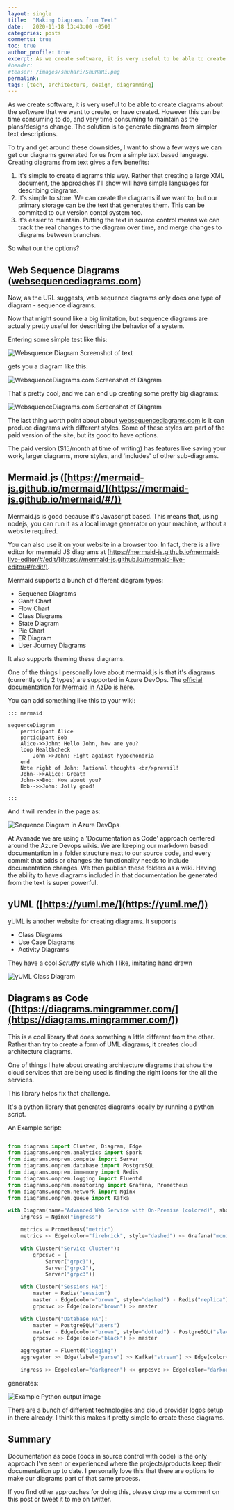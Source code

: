```yaml
---
layout: single
title:  "Making Diagrams from Text"
date:   2020-11-18 13:43:00 -0500
categories: posts
comments: true
toc: true
author_profile: true
excerpt: As we create software, it is very useful to be able to create diagrams about the software that we want to create, or have created. However this can be time consuming to do, and very time consuming to maintain as the plans/designs change. The solution is to generate diagrams from simpler text descriptions. Lets look at how.
#header:
#teaser: /images/shuhari/ShuHaRi.png
permalink: 
tags: [tech, architecture, design, diagramming]
---
```


As we create software, it is very useful to be able to create diagrams about the software that we want to create, or have created. However this can be time consuming to do, and very time consuming to maintain as the plans/designs change. The solution is to generate diagrams from simpler text descriptions. 

To try and get around these downsides, I want to show a few ways we can get our diagrams generated for us from a simple text based language. 
Creating diagrams from text gives a few benefits:

1. It's simple to create diagrams this way. Rather that creating a large XML document, the approaches I'll show will have simple languages for describing diagrams.
2. It's simple to store. We can create the diagrams if we want to, but our primary storage can be the text that generates them. This can be commited to our version contol system too.
3. It's easier to maintain. Putting the text in source control means we can track the real changes to the diagram over time, and merge changes to diagrams between branches. 

So what our the options?

## Web Sequence Diagrams ([websequencediagrams.com](https://www.websequencediagrams.com))

Now, as the URL suggests, web sequence diagrams only does one type of diagram - sequence diagrams.

Now that might sound like a big limitation, but sequence diagrams are actually pretty useful for describing the behavior of a system. 

Entering some simple test like this:

![Websquence Diagram Screenshot of text](/images/2020-09-21-making-diagrams/websequencediagrams-text.png)

gets you a diagram like this:

 ![WebsquenceDiagrams.com Screenshot of Diagram](/images/2020-09-21-making-diagrams/websequencediagrams-image.png)


That's pretty cool, and we can end up creating some pretty big diagrams:


 ![WebsquenceDiagrams.com Screenshot of Diagram](/images/2020-09-21-making-diagrams/websequencediagrams-bigimage.png)


The last thing worth point about about [websequencediagrams.com](https://www.websequencediagrams.com) is it can produce diagrams with different styles.
Some of these styles are part of the paid version of the site, but its good to have options.

The paid version ($15/month at time of writing) has features like saving your work, larger diagrams, more styles, and 'includes' of other sub-diagrams.


## Mermaid.js ([https://mermaid-js.github.io/mermaid/](https://mermaid-js.github.io/mermaid/#/))

Mermaid.js is good because it's Javascript based.
This means that, using nodejs, you can run it as a local image generator on your machine, without a website required.

You can also use it on your website in a browser too. 
In fact, there is a live editor for mermaid JS diagrams at [https://mermaid-js.github.io/mermaid-live-editor/#/edit/](https://mermaid-js.github.io/mermaid-live-editor/#/edit/).

Mermaid supports a bunch of different diagram types:

- Sequence Diagrams
- Gantt Chart
- Flow Chart
- Class Diagrams
- State Diagram
- Pie Chart
- ER Diagram
- User Journey Diagrams
  
It also supports theming these diagrams.

One of the things I personally love about mermaid.js is that it's diagrams (currently only 2 types) are supported in Azure DevOps. 
The [official documentation for Mermaid in AzDo is here](https://docs.microsoft.com/en-us/azure/devops/project/wiki/wiki-markdown-guidance?view=azure-devops#add-mermaid-diagrams-to-a-wiki-page).

You can add something like this to your wiki:
```
::: mermaid

sequenceDiagram
    participant Alice
    participant Bob
    Alice->>John: Hello John, how are you?
    loop Healthcheck
        John->>John: Fight against hypochondria
    end
    Note right of John: Rational thoughts <br/>prevail!
    John-->>Alice: Great!
    John->>Bob: How about you?
    Bob-->>John: Jolly good!

:::
```

And it will render in the page as:

![Sequence Diagram in Azure DevOps](/images/2020-09-21-making-diagrams/sequence-in-azdo.png)

At Avanade we are using a 'Documentation as Code' approach centered around the Azure Devops wikis.
We are keeping our markdown based documentation in a folder structure next to our source code, and every commit that adds or changes the functionality needs to include documentation changes.
We then publish these folders as a wiki.
Having the ability to have diagrams included in that documentation be generated from the text is super powerful.
 

## yUML ([https://yuml.me/](https://yuml.me/))

yUML is another website for creating diagrams.
It supports 

- Class Diagrams
- Use Case Diagrams
- Activity Diagrams

They have a cool *Scruffy* style which I like, imitating hand drawn

![yUML Class Diagram](/images/2020-09-21-making-diagrams/yuml-example-image.png)


## Diagrams as Code ([https://diagrams.mingrammer.com/](https://diagrams.mingrammer.com/))

This is a cool library that does something a little different from the other.
Rather than try to create a form of UML diagrams, it creates cloud architecture diagrams.

One of things I hate about creating architecture diagrams that show the cloud services that are being used is finding the right icons for the all the services.

This library helps fix that challenge.

It's a python library that generates diagrams locally by running a python script. 

An Example script:

``` python

from diagrams import Cluster, Diagram, Edge
from diagrams.onprem.analytics import Spark
from diagrams.onprem.compute import Server
from diagrams.onprem.database import PostgreSQL
from diagrams.onprem.inmemory import Redis
from diagrams.onprem.logging import Fluentd
from diagrams.onprem.monitoring import Grafana, Prometheus
from diagrams.onprem.network import Nginx
from diagrams.onprem.queue import Kafka

with Diagram(name="Advanced Web Service with On-Premise (colored)", show=False):
    ingress = Nginx("ingress")

    metrics = Prometheus("metric")
    metrics << Edge(color="firebrick", style="dashed") << Grafana("monitoring")

    with Cluster("Service Cluster"):
        grpcsvc = [
            Server("grpc1"),
            Server("grpc2"),
            Server("grpc3")]

    with Cluster("Sessions HA"):
        master = Redis("session")
        master - Edge(color="brown", style="dashed") - Redis("replica") << Edge(label="collect") << metrics
        grpcsvc >> Edge(color="brown") >> master

    with Cluster("Database HA"):
        master = PostgreSQL("users")
        master - Edge(color="brown", style="dotted") - PostgreSQL("slave") << Edge(label="collect") << metrics
        grpcsvc >> Edge(color="black") >> master

    aggregator = Fluentd("logging")
    aggregator >> Edge(label="parse") >> Kafka("stream") >> Edge(color="black", style="bold") >> Spark("analytics")

    ingress >> Edge(color="darkgreen") << grpcsvc >> Edge(color="darkorange") >> aggregator

```

generates:

![Example Python output image](/images/2020-09-21-making-diagrams/aws_grouped_workers_diagram.png)

There are a bunch of different technologies and cloud provider logos setup in there already.
I think this makes it pretty simple to create these diagrams.

## Summary

Documentation as code (docs in source control with code) is the only approach I've seen or experienced where the projects/products keep their documentation up to date.
I personally love this that there are options to make our diagrams part of that same process.

If you find other approaches for doing this, please drop me a comment on this post or tweet it to me on twitter.